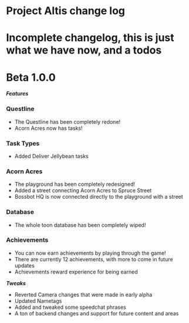 # Project Altis change log
# Incomplete changelog, this is just what we have now, and a todos

Beta 1.0.0
=======
***Features***
### Questline
- The Questline has been completely redone!
- Acorn Acres now has tasks!

### Task Types
- Added Deliver Jellybean tasks

### Acorn Acres
- The playground has been completely redesigned!
- Added a street connecting Acorn Acres to Spruce Street
- Bossbot HQ is now connected directly to the playground with a street

### Database
- The whole toon database has been completely wiped!

### Achievements
- You can now earn achievements by playing through the game!
- There are currently 12 achievements, with more to come in future updates
- Achievements reward experience for being earned

***Tweaks***
- Reverted Camera changes that were made in early alpha
- Updated Nametags
- Added and tweaked some speedchat phrases
- A ton of backend changes and support for future content and areas